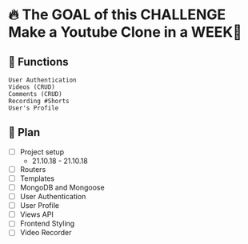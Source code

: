 # 🔥 The GOAL of this CHALLENGE <br/> Make a Youtube Clone in a WEEK📅

## 🚀 Functions

    User Authentication
    Videos (CRUD)
    Comments (CRUD)
    Recording #Shorts
    User's Profile

## 📑 Plan

- [ ] Project setup
  - 21.10.18 - 21.10.18
- [ ] Routers
- [ ] Templates
- [ ] MongoDB and Mongoose
- [ ] User Authentication
- [ ] User Profile
- [ ] Views API
- [ ] Frontend Styling
- [ ] Video Recorder
